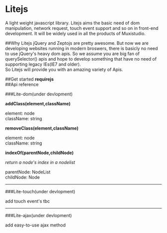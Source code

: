 # Litejs
A light weight javascript library. Litejs aims the basic need of dom manipulation, network request, touch event support and so on in front-end development. It will be widely used in all the products of Muxistudio.

##Why Litejs
jQuery and Zeptojs are pretty awesome. But now we are developing websites running in modern broswers, there is basicly no need to use jQuery's heavy dom apis. So we assume you are big fan of querySelector() apis and hope to develop something that have no need of supporting legacy IEs(IE7 and older).   
So Litejs will provide you with an amazing variety of Apis.

##Get started
**requirejs**  
##Api reference  


###Lite-dom(under devlopment)


**addClass(element,className)**  

element: node  
className: string  

**removeClass(element,className)**  

element: node  
className: string  

**indexOf(parentNode,childNode)**  
  
*return a node's index in a nodelist*  

parentNode: NodeList  
childNode: Node
***
###Lite-touch(under devlopment)

add touch event's  tbc
***
###Lite-ajax(under devlopment)

add easy-to-use ajax method